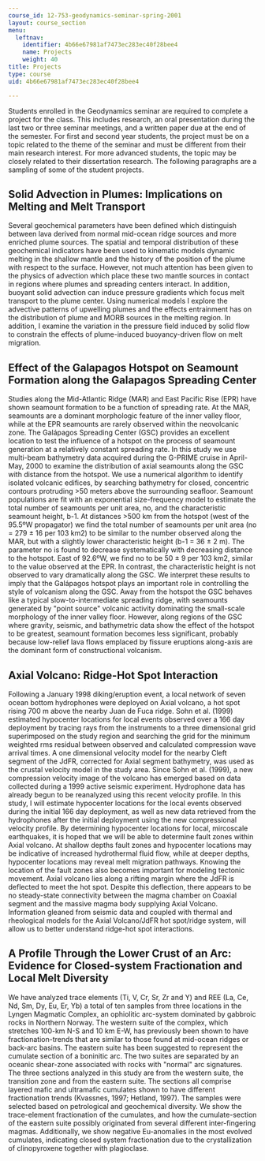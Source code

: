 ```yaml
---
course_id: 12-753-geodynamics-seminar-spring-2001
layout: course_section
menu:
  leftnav:
    identifier: 4b66e67981af7473ec283ec40f28bee4
    name: Projects
    weight: 40
title: Projects
type: course
uid: 4b66e67981af7473ec283ec40f28bee4

---
```


Students enrolled in the Geodynamics seminar are required to complete a project for the class. This includes research, an oral presentation during the last two or three seminar meetings, and a written paper due at the end of the semester. For first and second year students, the project must be on a topic related to the theme of the seminar and must be different from their main research interest. For more advanced students, the topic may be closely related to their dissertation research. The following paragraphs are a sampling of some of the student projects.

Solid Advection in Plumes: Implications on Melting and Melt Transport
---------------------------------------------------------------------

Several geochemical parameters have been defined which distinguish between lava derived from normal mid-ocean ridge sources and more enriched plume sources. The spatial and temporal distribution of these geochemical indicators have been used to kinematic models dynamic melting in the shallow mantle and the history of the position of the plume with respect to the surface. However, not much attention has been given to the physics of advection which place these two mantle sources in contact in regions where plumes and spreading centers interact. In addition, buoyant solid advection can induce pressure gradients which focus melt transport to the plume center. Using numerical models I explore the advective patterns of upwelling plumes and the effects entrainment has on the distribution of plume and MORB sources in the melting region. In addition, I examine the variation in the pressure field induced by solid flow to constrain the effects of plume-induced buoyancy-driven flow on melt migration.

Effect of the Galapagos Hotspot on Seamount Formation along the Galapagos Spreading Center
------------------------------------------------------------------------------------------

Studies along the Mid-Atlantic Ridge (MAR) and East Pacific Rise (EPR) have shown seamount formation to be a function of spreading rate. At the MAR, seamounts are a dominant morphologic feature of the inner valley floor, while at the EPR seamounts are rarely observed within the neovolcanic zone. The Galápagos Spreading Center (GSC) provides an excellent location to test the influence of a hotspot on the process of seamount generation at a relatively constant spreading rate. In this study we use multi-beam bathymetry data acquired during the G-PRIME cruise in April-May, 2000 to examine the distribution of axial seamounts along the GSC with distance from the hotspot. We use a numerical algorithm to identify isolated volcanic edifices, by searching bathymetry for closed, concentric contours protruding >50 meters above the surrounding seafloor. Seamount populations are fit with an exponential size-frequency model to estimate the total number of seamounts per unit area, no, and the characteristic seamount height, b-1. At distances >500 km from the hotspot (west of the 95.5ºW propagator) we find the total number of seamounts per unit area (no = 279 ± 16 per 103 km2) to be similar to the number observed along the MAR, but with a slightly lower characteristic height (b-1 = 36 ± 2 m). The parameter no is found to decrease systematically with decreasing distance to the hotspot. East of 92.6ºW, we find no to be 50 ± 9 per 103 km2, similar to the value observed at the EPR. In contrast, the characteristic height is not observed to vary dramatically along the GSC. We interpret these results to imply that the Galápagos hotspot plays an important role in controlling the style of volcanism along the GSC. Away from the hotspot the GSC behaves like a typical slow-to-intermediate spreading ridge, with seamounts generated by "point source" volcanic activity dominating the small-scale morphology of the inner valley floor. However, along regions of the GSC where gravity, seismic, and bathymetric data show the effect of the hotspot to be greatest, seamount formation becomes less significant, probably because low-relief lava flows emplaced by fissure eruptions along-axis are the dominant form of constructional volcanism.

Axial Volcano: Ridge-Hot Spot Interaction
-----------------------------------------

Following a January 1998 diking/eruption event, a local network of seven ocean bottom hydrophones were deployed on Axial volcano, a hot spot rising 700 m above the nearby Juan de Fuca ridge. Sohn et al. (1999) estimated hypocenter locations for local events observed over a 166 day deployment by tracing rays from the instruments to a three dimensional grid superimposed on the study region and searching the grid for the minimum weighted rms residual between observed and calculated compression wave arrival times. A one dimensional velocity model for the nearby Cleft segment of the JdFR, corrected for Axial segment bathymetry, was used as the crustal velocity model in the study area. Since Sohn et al. (1999), a new compression velocity image of the volcano has emerged based on data collected during a 1999 active seismic experiment. Hydrophone data has already begun to be reanalyzed using this recent velocity profile. In this study, I will estimate hypocenter locations for the local events observed during the initial 166 day deployment, as well as new data retrieved from the hydrophones after the initial deployment using the new compressional velocity profile. By determining hypocenter locations for local, mircoscale earthquakes, it is hoped that we will be able to determine fault zones within Axial volcano. At shallow depths fault zones and hypocenter locations may be indicative of increased hydrothermal fluid flow, while at deeper depths, hypocenter locations may reveal melt migration pathways. Knowing the location of the fault zones also becomes important for modeling tectonic movement. Axial volcano lies along a rifting margin where the JdFR is deflected to meet the hot spot. Despite this deflection, there appears to be no steady-state connectivity between the magma chamber on Coaxial segment and the massive magma body supplying Axial Volcano. Information gleaned from seismic data and coupled with thermal and rheological models for the Axial Volcano/JdFR hot spot/ridge system, will allow us to better understand ridge-hot spot interactions.

A Profile Through the Lower Crust of an Arc: Evidence for Closed-system Fractionation and Local Melt Diversity
--------------------------------------------------------------------------------------------------------------

We have analyzed trace elements (Ti, V, Cr, Sr, Zr and Y) and REE (La, Ce, Nd, Sm, Dy, Eu, Er, Yb) a total of ten samples from three locations in the Lyngen Magmatic Complex, an ophiolitic arc-system dominated by gabbroic rocks in Northern Norway. The western suite of the complex, which stretches 100-km N-S and 10 km E-W, has previously been shown to have fractionation-trends that are similar to those found at mid-ocean ridges or back-arc basins. The eastern suite has been suggested to represent the cumulate section of a boninitic arc. The two suites are separated by an oceanic shear-zone associated with rocks with "normal" arc signatures. The three sections analyzed in this study are from the western suite, the transition zone and from the eastern suite. The sections all comprise layered mafic and ultramafic cumulates shown to have different fractionation trends (Kvassnes, 1997; Hetland, 1997). The samples were selected based on petrological and geochemical diversity. We show the trace-element fractionation of the cumulates, and how the cumulate-section of the eastern suite possibly originated from several different inter-fingering magmas. Additionally, we show negative Eu-anomalies in the most evolved cumulates, indicating closed system fractionation due to the crystallization of clinopyroxene together with plagioclase.